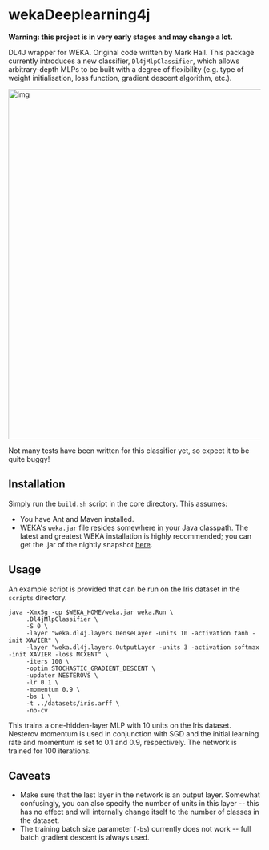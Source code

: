 # wekaDeeplearning4j

**Warning: this project is in very early stages and may change a lot.**

DL4J wrapper for WEKA. Original code written by Mark Hall. This package currently introduces a new classifier,
`Dl4jMlpClassifier`, which allows arbitrary-depth MLPs to be built with a degree of flexibility (e.g. type of weight initialisation,
loss function, gradient descent algorithm, etc.).

<img src="https://raw.githubusercontent.com/christopher-beckham/wekaDeeplearning4j/master/images/gui.png" alt="img" width="700" />

Not many tests have been written for this classifier yet, so expect it to be quite buggy!

## Installation
Simply run the `build.sh` script in the core directory. This assumes:
* You have Ant and Maven installed.
* WEKA's `weka.jar` file resides somewhere in your Java classpath. The latest and greatest WEKA installation is highly recommended; you
  can get the .jar of the nightly snapshot [here](http://www.cs.waikato.ac.nz/~ml/weka/snapshots/developer-branch.zip).

## Usage

An example script is provided that can be run on the Iris dataset in the `scripts` directory.

```
java -Xmx5g -cp $WEKA_HOME/weka.jar weka.Run \
     .Dl4jMlpClassifier \
     -S 0 \
     -layer "weka.dl4j.layers.DenseLayer -units 10 -activation tanh -init XAVIER" \
     -layer "weka.dl4j.layers.OutputLayer -units 3 -activation softmax -init XAVIER -loss MCXENT" \
     -iters 100 \
     -optim STOCHASTIC_GRADIENT_DESCENT \
     -updater NESTEROVS \
     -lr 0.1 \
     -momentum 0.9 \
     -bs 1 \
     -t ../datasets/iris.arff \
     -no-cv
```

This trains a one-hidden-layer MLP with 10 units on the Iris dataset. Nesterov momentum is used in conjunction with SGD and the initial
learning rate and momentum is set to 0.1 and 0.9, respectively. The network is trained for 100 iterations.

## Caveats

* Make sure that the last layer in the network is an output layer. Somewhat confusingly, you can also specify the number 
of units in this layer -- this has no effect and will internally change itself to the number of classes in the dataset.
* The training batch size parameter (`-bs`) currently does not work -- full batch gradient descent is always used.
